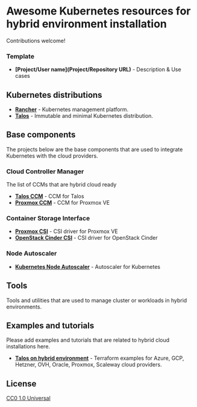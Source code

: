 # Awesome Kubernetes resources for hybrid environment installation

Contributions welcome!

### Template

* **[Project/User name](Project/Repository URL)** - Description & Use cases

## Kubernetes distributions

* **[Rancher](https://rancher.com/)** - Kubernetes management platform.
* **[Talos](https://talos.dev/)** - Immutable and minimal Kubernetes distribution.

## Base components

The projects below are the base components that are used to integrate Kubernetes with the cloud providers.

### Cloud Controller Manager

The list of CCMs that are hybrid cloud ready

* **[Talos CCM](https://github.com/siderolabs/talos-cloud-controller-manager)** - CCM for Talos
* **[Proxmox CCM](https://github.com/sergelogvinov/proxmox-cloud-controller-manager)** - CCM for Proxmox VE

### Container Storage Interface

* **[Proxmox CSI](https://github.com/sergelogvinov/proxmox-csi-plugin)** - CSI driver for Proxmox VE
* **[OpenStack Cinder CSI](https://github.com/kubernetes/cloud-provider-openstack)** - CSI driver for OpenStack Cinder

### Node Autoscaler

* **[Kubernetes Node Autoscaler](https://github.com/kubernetes/autoscaler)** - Autoscaler for Kubernetes

## Tools

Tools and utilities that are used to manage cluster or workloads in hybrid environments.

## Examples and tutorials

Please add examples and tutorials that are related to hybrid cloud installations here.

* **[Talos on hybrid environment](https://github.com/sergelogvinov/terraform-talos)** - Terraform examples for Azure, GCP, Hetzner, OVH, Oracle, Proxmox, Scaleway cloud providers.

## License

[CC0 1.0 Universal](https://creativecommons.org/publicdomain/zero/1.0)
